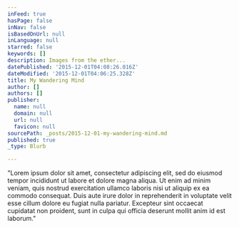 ```yaml
---
inFeed: true
hasPage: false
inNav: false
isBasedOnUrl: null
inLanguage: null
starred: false
keywords: []
description: Images from the ether...
datePublished: '2015-12-01T04:08:26.016Z'
dateModified: '2015-12-01T04:06:25.328Z'
title: My Wandering Mind
author: []
authors: []
publisher:
  name: null
  domain: null
  url: null
  favicon: null
sourcePath: _posts/2015-12-01-my-wandering-mind.md
published: true
_type: Blurb

---
```

"Lorem ipsum dolor sit amet, consectetur adipiscing elit, sed do eiusmod tempor incididunt ut labore et dolore magna aliqua. Ut enim ad minim veniam, quis nostrud exercitation ullamco laboris nisi ut aliquip ex ea commodo consequat. Duis aute irure dolor in reprehenderit in voluptate velit esse cillum dolore eu fugiat nulla pariatur. Excepteur sint occaecat cupidatat non proident, sunt in culpa qui officia deserunt mollit anim id est laborum."